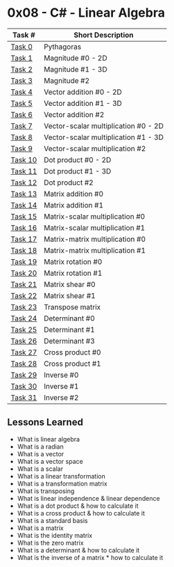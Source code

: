  # 0x08 - C# - Linear Algebra
Task # | Short Description
-------|------------
[Task 0](0-pythagoras) | Pythagoras
[Task 1](1-magnitude_2D) | Magnitude #0 - 2D
[Task 2](2-magnitude_3D) | Magnitude #1 - 3D
[Task 3](3-magnitude/) | Magnitude #2
[Task 4](4-vector_addition_2D) | Vector addition #0 - 2D
[Task 5](5-vector_addition_3D) | Vector addition #1 - 3D
[Task 6](6-vector_addition/) | Vector addition #2
[Task 7](7-vector_scalar_mul_2D) | Vector-scalar multiplication #0 - 2D
[Task 8](8-vector_scalar_mul_3D) | Vector-scalar multiplication #1 - 3D
[Task 9](9-vector_scalar_mul/) | Vector-scalar multiplication #2
[Task 10](10-dot_product_2D) | Dot product #0 - 2D
[Task 11](11-dot_product_3D) | Dot product #1 - 3D
[Task 12](12-dot_product/) | Dot product #2
[Task 13](13-matrix_addition) | Matrix addition #0
[Task 14](14-matrix_addition/) | Matrix addition #1
[Task 15](15-matrix_scalar_mul) | Matrix-scalar multiplication #0
[Task 16](16-matrix_scalar_mul/) | Matrix-scalar multiplication #1
[Task 17](17-matrix_matrix_mul) | Matrix-matrix multiplication #0
[Task 18](18-matrix_matrix_mul/) | Matrix-matrix multiplication #1
[Task 19](19-matrix_rotate_2D) | Matrix rotation #0
[Task 20](20-matrix_rotate_2D/) | Matrix rotation #1
[Task 21](23-matrix_shear_2D) | Matrix shear #0
[Task 22](24-matrix_shear_2D/) | Matrix shear #1
[Task 23](25-matrix_transpose/) | Transpose matrix
[Task 24](26-determinant_2D) | Determinant #0
[Task 25](27-determinant_3D) | Determinant #1
[Task 26](28-determinant/) | Determinant #3
[Task 27](29-cross_product) | Cross product #0
[Task 28](30-cross_product/) | Cross product #1
[Task 29](31-inverse_2D) | Inverse #0
[Task 30](32-inverse_3D) | Inverse #1
[Task 31](33-inverse_2D/) | Inverse #2

 ## Lessons Learned
* What is linear algebra
* What is a radian
* What is a vector
* What is a vector space
* What is a scalar
* What is a linear transformation
* What is a transformation matrix
* What is transposing
* What is linear independence & linear dependence
* What is a dot product & how to calculate it
* What is a cross product & how to calculate it
* What is a standard basis
* What is a matrix
* What is the identity matrix
* What is the zero matrix
* What is a determinant & how to calculate it
* What is the inverse of a matrix * how to calculate it